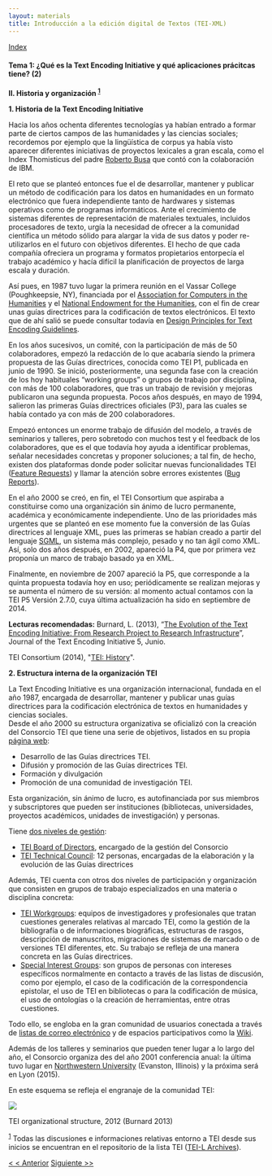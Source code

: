 ```yaml
---
layout: materials
title: Introducción a la edición digital de Textos (TEI-XML)
---
```


<a href="{{ site.url }}/materials/IntroTEI/index.html">Index</a>

#### Tema 1: ¿Qué es la Text Encoding Initiative y qué aplicaciones prácitcas tiene? (2)

**II. Historia y organización <sup>[1](#nota1)</sup>**

**1. Historia de la Text Encoding Initiative**

Hacia los años ochenta diferentes tecnologías ya habían entrado a formar parte de ciertos campos de las humanidades y las ciencias sociales; recordemos por ejemplo que la lingüística de corpus ya había visto aparecer diferentes iniciativas de proyectos lexicales a gran escala, como el Index Thomisticus del padre [Roberto Busa](http://en.wikipedia.org/wiki/Roberto_Busa) que contó con la colaboración de IBM.

El reto que se planteó entonces fue el de desarrollar, mantener y publicar un método de codificación para los datos en humanidades en un formato electrónico que fuera independiente tanto de hardwares y sistemas operativos como de programas informáticos. Ante el crecimiento de sistemas diferentes de representación de materiales textuales, incluidos procesadores de texto, urgía la necesidad de ofrecer a la comunidad científica un método sólido para alargar la vida de sus datos y poder re-utilizarlos en el futuro con objetivos diferentes. El hecho de que cada compañía ofreciera un programa y formatos propietarios entorpecía el trabajo académico y hacía difícil la planificación de proyectos de larga escala y duración.

Así pues, en 1987 tuvo lugar la primera reunión en el Vassar College (Poughkeepsie, NY), financiada por el [Association for Computers in the Humanities](http://ach.org/) y el [National Endowment for the Humanities](http://www.neh.gov/), con el fin de crear unas guías directrices para la codificación de textos electrónicos. El texto que de ahí salió se puede consultar todavía en [Design Principles for Text Encoding Guidelines](http://www.tei-c.org/Vault/ED/edp01.htm).

En los años sucesivos, un comité, con la participación de más de 50 colaboradores, empezó la redacción de lo que acabaría siendo la primera propuesta de las Guías directrices, conocida como TEI P1, publicada en junio de 1990\. Se inició, posteriormente, una segunda fase con la creación de los hoy habituales “working groups” o grupos de trabajo por disciplina, con más de 100 colaboradores, que tras un trabajo de revisión y mejoras publicaron una segunda propuesta. Pocos años después, en mayo de 1994, salieron las primeras Guías directrices oficiales (P3), para las cuales se había contado ya con más de 200 colaboradores.

Empezó entonces un enorme trabajo de difusión del modelo, a través de seminarios y talleres, pero sobretodo con muchos test y el feedback de los colaboradores, que es el que todavía hoy ayuda a identificar problemas, señalar necesidades concretas y proponer soluciones; a tal fin, de hecho, existen dos plataformas donde poder solicitar nuevas funcionalidades TEI ([Feature Requests](http://sourceforge.net/p/tei/feature-requests/)) y llamar la atención sobre errores existentes ([Bug Reports](http://sourceforge.net/p/tei/feature-requests/)).

En el año 2000 se creó, en fin, el TEI Consortium que aspiraba a constituirse como una organización sin ánimo de lucro permanente, académica y económicamente independiente. Uno de las prioridades más urgentes que se planteó en ese momento fue la conversión de las Guías directrices al lenguaje XML, pues las primeras se habían creado a partir del lenguaje [SGML](http://www.w3.org/MarkUp/SGML/), un sistema más complejo, pesado y no tan ágil como XML. Así, solo dos años después, en 2002, apareció la P4, que por primera vez proponía un marco de trabajo basado ya en XML.

Finalmente, en noviembre de 2007 apareció la P5, que corresponde a la quinta propuesta todavía hoy en uso; periódicamente se realizan mejoras y se aumenta el número de su versión: al momento actual contamos con la TEI P5 Versión 2.7.0, cuya última actualización ha sido en septiembre de 2014.  

**Lecturas recomendadas:** Burnard, L. (2013), “[The Evolution of the Text Encoding Initiative: From Research Project to Research Infrastructure](http://jtei.revues.org/811)”, Journal of the Text Encoding Initiative 5, Junio.  

TEI Consortium (2014), "[TEI: History](http://www.tei-c.org/About/history.xml)".

**2. Estructura interna de la organización TEI**

La Text Encoding Initiative es una organización internacional, fundada en el año 1987, encargada de desarrollar, mantener y publicar unas guías directrices para la codificación electrónica de textos en humanidades y ciencias sociales.  
Desde el año 2000 su estructura organizativa se oficializó con la creación del Consorcio TEI que tiene una serie de objetivos, listados en su propia [página web](http://www.tei-c.org/About/mission.xml):

* Desarrollo de las Guías directrices TEI.
* Difusión y promoción de las Guías directrices TEI.
* Formación y divulgación
* Promoción de una comunidad de investigación TEI.

Esta organización, sin ánimo de lucro, es autofinanciada por sus miembros y subscriptores que pueden ser instituciones (bibliotecas, universidades, proyectos académicos, unidades de investigación) y personas.  

Tiene [dos niveles de gestión](http://www.tei-c.org/About/organization.xml):  
* [TEI Board of Directors](http://www.tei-c.org/Activities/Council/index.xml), encargado de la gestión del Consorcio  
* [TEI Technical Council](http://www.tei-c.org/About/board.xml): 12 personas, encargadas de la elaboración y la evolución de las Guías directrices  

Además, TEI cuenta con otros dos niveles de participación y organización que consisten en grupos de trabajo especializados en una materia o disciplina concreta:  
* [TEI Workgroups](http://www.tei-c.org/Activities/Workgroups/index.xml): equipos de investigadores y profesionales que tratan cuestiones generales relativas al marcado TEI, como la gestión de la bibliografía o de informaciones biográficas, estructuras de rasgos, descripción de manuscritos, migraciones de sistemas de marcado o de versiones TEI diferentes, etc. Su trabajo se refleja de una manera concreta en las Guías directrices.  
* [Special Interest Groups](http://www.tei-c.org/Activities/SIG/index.xml): son grupos de personas con intereses específicos normalmente en contacto a través de las listas de discusión, como por ejemplo, el caso de la codificación de la correspondencia epistolar, el uso de TEI en bibliotecas o para la codificación de música, el uso de ontologías o la creación de herramientas, entre otras cuestiones.  

Todo ello, se engloba en la gran comunidad de usuarios conectada a través de [listas de correo electrónico](http://www.tei-c.org/Support/index.xml#tei-l) y de espacios participativos como la [Wiki](http://wiki.tei-c.org/index.php/Main_Page).

Además de los talleres y seminarios que pueden tener lugar a lo largo del año, el Consorcio organiza des del año 2001 conferencia anual: la última tuvo lugar en [Northwestern University](http://tei.northwestern.edu/) (Evanston, Illinois) y la próxima será en Lyon (2015).  

En este esquema se refleja el engranaje de la comunidad TEI:  

![](http://jtei.revues.org/docannexe/image/811/img-2.png)

TEI organizational structure, 2012 (Burnard 2013)  

<sup>[1](#ref1)</sup> Todas las discusiones e informaciones relativas entorno a TEI desde sus inicios se encuentran en el repositorio de la lista TEI ([TEI-L Archives](https://listserv.brown.edu/archives/cgi-bin/wa?A0=TEI-L)).  

[< < Anterior](1.1.html)        [Siguiente >>](1.3.html)
